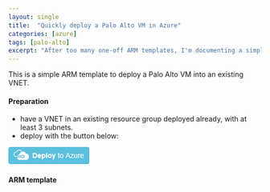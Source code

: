 ```yaml
---
layout: single
title:  "Quickly deploy a Palo Alto VM in Azure"
categories: [azure]
tags: [palo-alto]
excerpt: "After too many one-off ARM templates, I'm documenting a simple and reusable ARM template for myself. Use this when deploying a PA firewall in Azure." #this is a custom variable meant for a short description to be displayed on home page
---
```

This is a simple ARM template to deploy a Palo Alto VM into an existing VNET.

#### Preparation
- have a VNET in an existing resource group deployed already, with at least 3 subnets.
- deploy with the button below:

[![Deploy to Azure](/assets/deploy-PA-ARM-template/deploybutton.png)](https://portal.azure.com/#create/Microsoft.Template/uri/https%3A%2F%2Fgist.githubusercontent.com%2Fmikeoleary%2Fbb5e7d2e5baafa2eccd59e3430b194cb%2Fraw%2Fgistfile1.txt)


#### ARM template
<script src="https://gist.github.com/mikeoleary/bb5e7d2e5baafa2eccd59e3430b194cb.js"></script>
